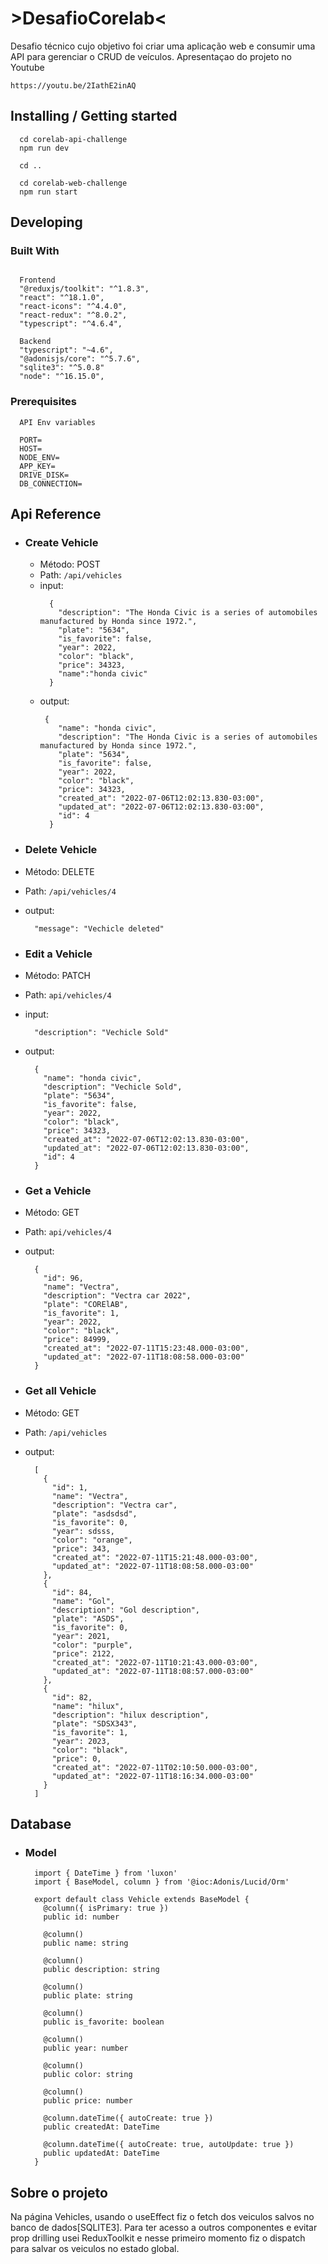  
# >DesafioCorelab<  

Desafio técnico cujo objetivo foi criar uma aplicação web e consumir uma API para gerenciar o CRUD de veículos. 
Apresentaçao do projeto no Youtube
 ```
 https://youtu.be/2IathE2inAQ
 ```

## Installing / Getting started

```shell
  cd corelab-api-challenge
  npm run dev

  cd ..

  cd corelab-web-challenge
  npm run start
```


## Developing

### Built With
```shell

  Frontend
  "@reduxjs/toolkit": "^1.8.3",
  "react": "^18.1.0",
  "react-icons": "^4.4.0",
  "react-redux": "^8.0.2",
  "typescript": "^4.6.4",

  Backend
  "typescript": "~4.6",
  "@adonisjs/core": "^5.7.6",
  "sqlite3": "^5.0.8"
  "node": "^16.15.0",
```

### Prerequisites
```shell
  API Env variables

  PORT=
  HOST=
  NODE_ENV=
  APP_KEY=
  DRIVE_DISK=
  DB_CONNECTION=

```
 

## Api Reference


* ### Create Vehicle
  * Método: POST
  * Path: `/api/vehicles`
  * input:
    ```
      {
	    "description": "The Honda Civic is a series of automobiles manufactured by Honda since 1972.",
	    "plate": "5634",
	    "is_favorite": false,
	    "year": 2022,
	    "color": "black",
	    "price": 34323,
	    "name":"honda civic"
      }
    ```
  * output:
    ```
     {
        "name": "honda civic",
        "description": "The Honda Civic is a series of automobiles manufactured by Honda since 1972.",
        "plate": "5634",
        "is_favorite": false,
        "year": 2022,
        "color": "black",
        "price": 34323,
        "created_at": "2022-07-06T12:02:13.830-03:00",
        "updated_at": "2022-07-06T12:02:13.830-03:00",
        "id": 4
      }
    ```
* ### Delete Vehicle
* Método: DELETE
* Path: `/api/vehicles/4`
* output:
  ```
    "message": "Vechicle deleted"
  ```
* ### Edit a Vehicle
* Método: PATCH
* Path: `api/vehicles/4`
* input:
  ```
    "description": "Vechicle Sold"
  ```
* output:
  ```
    {
      "name": "honda civic",
      "description": "Vechicle Sold",
      "plate": "5634",
      "is_favorite": false,
      "year": 2022,
      "color": "black",
      "price": 34323,
      "created_at": "2022-07-06T12:02:13.830-03:00",
      "updated_at": "2022-07-06T12:02:13.830-03:00",
      "id": 4
    }
  ```

* ### Get a Vehicle
* Método: GET
* Path: `api/vehicles/4`
* output:
  ```
    {
      "id": 96,
      "name": "Vectra",
      "description": "Vectra car 2022",
      "plate": "CORElAB",
      "is_favorite": 1,
      "year": 2022,
      "color": "black",
      "price": 84999,
      "created_at": "2022-07-11T15:23:48.000-03:00",
      "updated_at": "2022-07-11T18:08:58.000-03:00"
    }
  ```
* ### Get all Vehicle
* Método: GET
* Path: `/api/vehicles`
* output:
  ```
    [
      {
        "id": 1,
        "name": "Vectra",
        "description": "Vectra car",
        "plate": "asdsdsd",
        "is_favorite": 0,
        "year": sdsss,
        "color": "orange",
        "price": 343,
        "created_at": "2022-07-11T15:21:48.000-03:00",
        "updated_at": "2022-07-11T18:08:58.000-03:00"
      },
      {
        "id": 84,
        "name": "Gol",
        "description": "Gol description",
        "plate": "ASDS",
        "is_favorite": 0,
        "year": 2021,
        "color": "purple",
        "price": 2122,
        "created_at": "2022-07-11T10:21:43.000-03:00",
        "updated_at": "2022-07-11T18:08:57.000-03:00"
      },
      {
        "id": 82,
        "name": "hilux",
        "description": "hilux description",
        "plate": "SDSX343",
        "is_favorite": 1,
        "year": 2023,
        "color": "black",
        "price": 0,
        "created_at": "2022-07-11T02:10:50.000-03:00",
        "updated_at": "2022-07-11T18:16:34.000-03:00"
      }
    ]
  ```
## Database

* ### Model
  ```
    import { DateTime } from 'luxon'
    import { BaseModel, column } from '@ioc:Adonis/Lucid/Orm'

    export default class Vehicle extends BaseModel {
      @column({ isPrimary: true })
      public id: number

      @column()
      public name: string

      @column()
      public description: string

      @column()
      public plate: string
    
      @column()
      public is_favorite: boolean

      @column()
      public year: number

      @column()
      public color: string

      @column()
      public price: number

      @column.dateTime({ autoCreate: true })
      public createdAt: DateTime

      @column.dateTime({ autoCreate: true, autoUpdate: true })
      public updatedAt: DateTime
    }
  ```

## Sobre o projeto

Na página Vehicles, usando o useEffect fiz o fetch dos veiculos salvos no banco de dados[SQLITE3]. Para ter acesso a outros componentes e evitar prop drilling usei ReduxToolkit e nesse primeiro momento fiz o dispatch para salvar os veiculos no estado global. 